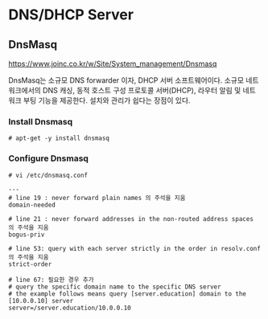 # DNS/DHCP Server
## DnsMasq
https://www.joinc.co.kr/w/Site/System_management/Dnsmasq

DnsMasq는 소규모 DNS forwarder 이자, DHCP 서버 소프트웨어이다. 소규모 네트워크에서의 DNS 캐싱, 동적 호스트 구성 프로토콜 서버(DHCP), 라우터 알림 및 네트워크 부팅 기능을 제공한다. 설치와 관리가 쉽다는 장점이 있다.

### Install Dnsmasq
~~~
# apt-get -y install dnsmasq
~~~
### Configure Dnsmasq
~~~
# vi /etc/dnsmasq.conf

---
# line 19 : never forward plain names 의 주석을 지움
domain-needed

# line 21 : never forward addresses in the non-routed address spaces 의 주석을 지움
bogus-priv

# line 53: query with each server strictly in the order in resolv.conf 의 주석을 지움
strict-order

# line 67: 필요한 경우 추가
# query the specific domain name to the specific DNS server
# the example follows means query [server.education] domain to the [10.0.0.10] server
server=/server.education/10.0.0.10
